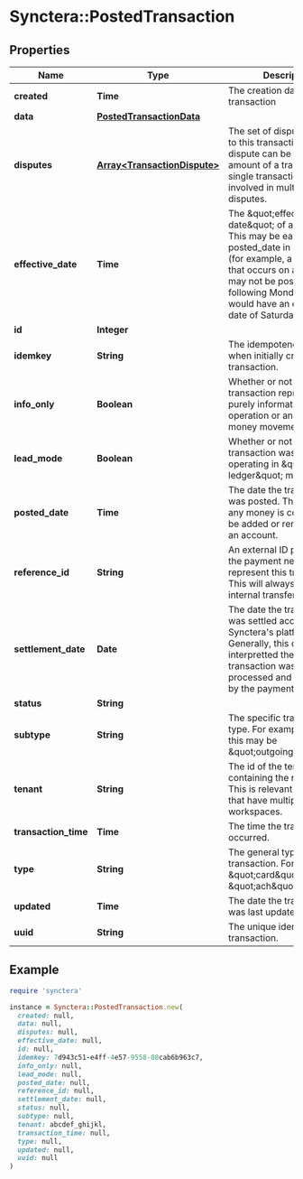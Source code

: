 # Synctera::PostedTransaction

## Properties

| Name | Type | Description | Notes |
| ---- | ---- | ----------- | ----- |
| **created** | **Time** | The creation date of the transaction |  |
| **data** | [**PostedTransactionData**](PostedTransactionData.md) |  |  |
| **disputes** | [**Array&lt;TransactionDispute&gt;**](TransactionDispute.md) | The set of disputes related to this transaction. Since a dispute can be for a partial amount of a transaction, a single transaction can be involved in multiple disputes. | [optional] |
| **effective_date** | **Time** | The \&quot;effective date\&quot; of a transaction. This may be earlier than posted_date in some cases (for example, a transaction that occurs on a Saturday may not be posted until the following Monday, but would have an effective date of Saturday) |  |
| **id** | **Integer** |  |  |
| **idemkey** | **String** | The idempotency key used when initially creating this transaction. |  |
| **info_only** | **Boolean** | Whether or not this transaction represents a purely informational operation or an actual money movement |  |
| **lead_mode** | **Boolean** | Whether or not this transaction was created operating in \&quot;lead ledger\&quot; mode |  |
| **posted_date** | **Time** | The date the transaction was posted. This is the date any money is considered to be added or removed from an account. |  |
| **reference_id** | **String** | An external ID provided by the payment network to represent this transaction. This will always be null for internal transfers. |  |
| **settlement_date** | **Date** | The date the transaction was settled according to Synctera&#39;s platform. Generally, this can be interpretted the date the transaction was actually processed and settlement by the payment network. | [optional] |
| **status** | **String** |  |  |
| **subtype** | **String** | The specific transaction type. For example, for &#x60;ach&#x60;, this may be \&quot;outgoing_debit\&quot;. |  |
| **tenant** | **String** | The id of the tenant containing the resource. This is relevant for Fintechs that have multiple workspaces.  |  |
| **transaction_time** | **Time** | The time the transaction occurred. |  |
| **type** | **String** | The general type of transaction. For example, \&quot;card\&quot; or \&quot;ach\&quot;. |  |
| **updated** | **Time** | The date the transaction was last updated |  |
| **uuid** | **String** | The unique identifier of the transaction. |  |

## Example

```ruby
require 'synctera'

instance = Synctera::PostedTransaction.new(
  created: null,
  data: null,
  disputes: null,
  effective_date: null,
  id: null,
  idemkey: 7d943c51-e4ff-4e57-9558-08cab6b963c7,
  info_only: null,
  lead_mode: null,
  posted_date: null,
  reference_id: null,
  settlement_date: null,
  status: null,
  subtype: null,
  tenant: abcdef_ghijkl,
  transaction_time: null,
  type: null,
  updated: null,
  uuid: null
)
```

